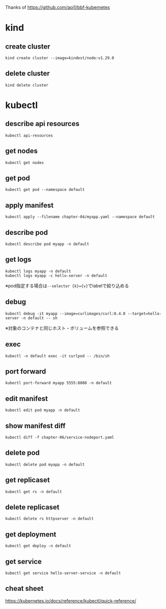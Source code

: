 Thanks of https://github.com/aoi1/bbf-kubernetes

# kind

## create cluster
```
kind create cluster --image=kindest/node:v1.29.0
```

## delete cluster
```
kind delete cluster
```

# kubectl

## describe api resources
```
kubectl api-resources
```

## get nodes
```
kubectl get nodes
```

## get pod
```
kubectl get pod --namespace default
```

## apply manifest
```
kubectl apply --filename chapter-04/myapp.yaml --namespace default
```

## describe pod
```
kubectl describe pod myapp -n default
```

## get logs
```
kubectl logs myapp -n default
kubectl logs myapp -c hello-server -n default
```

※pod指定する場合は`--selector {k}={v}`でlabelで絞り込める

## debug
```
kubectl debug -it myapp --image=curlimages/curl:8.4.0 --target=hello-server -n default -- sh
```

※対象のコンテナと同じホスト・ボリュームを参照できる

## exec
```
kubectl -n default exec -it curlpod -- /bin/sh
```

## port forward
```
kubectl port-forward myapp 5555:8080 -n default
```

## edit manifest
```
kubectl edit pod myapp -n default
```

## show manifest diff
```
kubectl diff -f chapter-06/service-nodeport.yaml
```

## delete pod
```
kubectl delete pod myapp -n default
```

## get replicaset
```
kubectl get rs -n default
```

## delete replicaset
```
kubectl delete rs httpserver -n default
```

## get deployment
```
kubectl get deploy -n default
```

## get service
```
kubectl get service hello-server-service -n default
```

## cheat sheet
https://kubernetes.io/docs/reference/kubectl/quick-reference/
